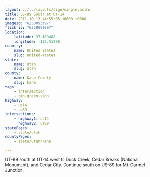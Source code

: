 ```yaml
---
layout: ../../layouts/sign/single.astro
title: US-89 South at UT-14
date: 2011-10-13 14:55:05 +0000 +0000
imageid: "6250093097"
flickrid: "6250093097"
location:
    latitude: 37.489488
    longitude: -112.51206
country:
    name: United States
    slug: united-states
state:
    name: Utah
    slug: utah
county:
    name: Kane County
    slug: kane
tags:
    - intersection
    - big-green-sign
highway:
    - ut14
    - us89
intersections:
    - highway1: ut14
      highway2: us89
statePages:
    - state/utah
countyPages:
    - state/utah/kane

---
```

UT-89 south at UT-14 west to Duck Creek, Cedar Breaks (National Monument), and Cedar City.  Continue south on US-89 for Mt. Carmel Junction.